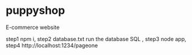 # puppyshop
E-commerce website

step1 npm i,
step2 database.txt  run the database SQL ,
step3 node app,
step4 http://localhost:1234/pageone
